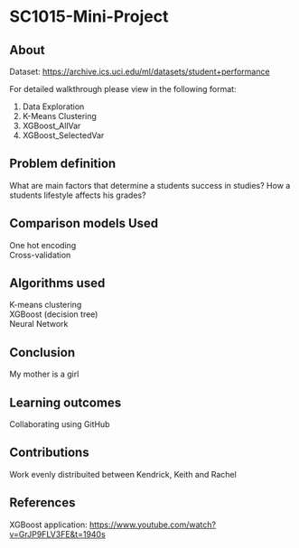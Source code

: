 # SC1015-Mini-Project
## About
Dataset: https://archive.ics.uci.edu/ml/datasets/student+performance

For detailed walkthrough please view in the following format:
1. Data Exploration
2. K-Means Clustering
3. XGBoost_AllVar
4. XGBoost_SelectedVar

## Problem definition
What are main factors that determine a students success in studies?
How a students lifestyle affects his grades?

## Comparison models Used
One hot encoding <br />
Cross-validation <br />

## Algorithms used
K-means clustering <br />
XGBoost (decision tree) <br />
Neural Network

## Conclusion
My mother is a girl

## Learning outcomes
Collaborating using GitHub

## Contributions
Work evenly distribuited between Kendrick, Keith and Rachel

## References
XGBoost application: https://www.youtube.com/watch?v=GrJP9FLV3FE&t=1940s
